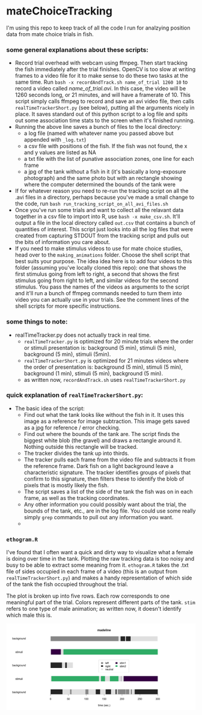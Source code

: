 # mateChoiceTracking

I'm using this repo to keep track of all the code I run for analzying position data from mate choice trials in fish. 

### some general explanations about these scripts:
* Record trial overhead with webcam using ffmpeg. Then start tracking the fish immediately after the trial finishes. OpenCV is too slow at writing frames to a video file for it to make sense to do these two tasks at the same time. Run `bash -x recordAndTrack.sh name_of_trial 1260 10` to record a video called *name_of_trial.avi*. In this case, the video will be 1260 seconds long, or 21 minutes, and will have a framerate of 10. This script simply calls ffmpeg to record and save an avi video file, then calls `realTimeTrackerShort.py` (see below), putting all the arguments nicely in place. It saves standard out of this python script to a log file and spits out some association time stats to the screen when it's finished running. 
* Running the above line saves a bunch of files to the local directory:
  * a log file (named with whatever name you passed above but appended with `_log.txt`)
  * a csv file with positions of the fish. If the fish was not found, the x and y values are listed as NA
  * a txt file with the list of punative association zones, one line for each frame
  * a jpg of the tank without a fish in it (it's basically a long-exposure photograph) and the same photo but with an rectangle showing where the computer determined the bounds of the tank were
* If for whatever reason you need to re-run the tracking script on all the .avi files in a directory, perhaps because you've made a small change to the code, run `bash run_tracking_script_on_all_avi_files.sh`
* Once you've run some trials and want to collect all the relavant data together in a csv file to import into R, use `bash -x make_csv.sh`. It'll output a file in the local directory called `out.csv` that contains a bunch of quantities of interest. This script just looks into all the log files that were created from capturing STDOUT from the tracking script and pulls out the bits of information you care about. 
* If you need to make stimulus videos to use for mate choice studies, head over to the `making_animations` folder. Choose the shell script that best suits your purpose. The idea idea here is to add four videos to this folder (assuming you've locally cloned this repo): one that shows the first stimulus going from left to right, a second that shows the first stimulus going from right to left, and similar videos for the second stimulus. You pass the names of the videos as arguments to the script and it'll run a bunch of ffmpeg commands needed to turn them into video you can actually use in your trials. See the comment lines of the shell scripts for more specific instructions.

### some things to note:
* realTimeTracker.py does not actually track in real time. 
  * `realTimeTracker.py` is optimized for 20 minute trials where the order or stimuli presentation is: background (5 min), stimuli (5 min), background (5 min), stimuli (5min). 
  * `realTimeTrackerShort.py` is optimized for 21 minutes videos where the order of presentation is: background (5 min), stimuli (5 min), background (1 min), stimuli (5 min), background (5 min).
  * as written now, `recordAndTrack.sh` uses `realTimeTrackerShort.py`


### quick explanation of `realTimeTrackerShort.py`:
* The basic idea of the script:
  * Find out what the tank looks like without the fish in it. It uses this image as a reference for image subtraction. This image gets saved as a jpg for reference / error checking.
  * Find out where the bounds of the tank are. The script finds the biggest white blob (the gravel) and draws a rectangle around it. Nothing outside this rectangle will be tracked.
  * The tracker divides the tank up into thirds.
  * The tracker pulls each frame from the video file and subtracts it from the reference frame. Dark fish on a light background leave a characteristic signature. The tracker identifies groups of pixels that confirm to this signature, then filters these to identify the blob of pixels that is mostly likely the fish.
  * The script saves a list of the side of the tank the fish was on in each frame, as well as the tracking coordinates. 
  * Any other information you could possibly want about the trial, the bounds of the tank, etc., are in the log file. You could use some really simply `grep` commands to pull out any information you want.
  * 
 

### `ethogram.R`
I've found that I often want a quick and dirty way to visualize what a female is doing over time in the tank. Plotting the raw tracking data is too noisy and busy to be able to extract some meaning from it. `ethogram.R` takes the .txt file of sides occupied in each frame of a video (this is an output from `realTimeTrackerShort.py`) and makes a handy representation of which side of the tank the fish occupied throughout the trial.

The plot is broken up into five rows. Each row corresponds to one meaningful part of the trial. Colors represent different parts of the tank. `stim` refers to one type of male animation; as written now, it doesn't identify which male this is.

![ethogram](https://github.com/lukereding/mateChoiceTracking/raw/master/plotting/ethogram_example.png)
